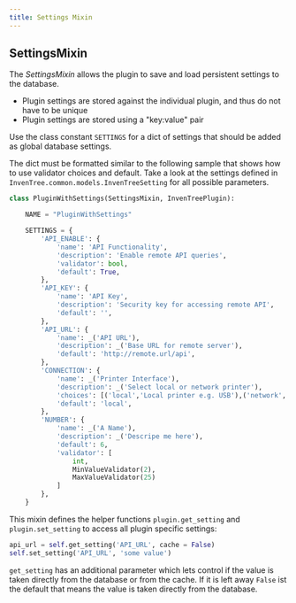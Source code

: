 ```yaml
---
title: Settings Mixin
---
```


## SettingsMixin

The *SettingsMixin* allows the plugin to save and load persistent settings to the database.

- Plugin settings are stored against the individual plugin, and thus do not have to be unique
- Plugin settings are stored using a "key:value" pair

Use the class constant `SETTINGS` for a dict of settings that should be added as global database settings.

The dict must be formatted similar to the following sample that shows how to use validator choices and default. Take a look at the settings defined in `InvenTree.common.models.InvenTreeSetting` for all possible parameters.


``` python
class PluginWithSettings(SettingsMixin, InvenTreePlugin):

    NAME = "PluginWithSettings"

    SETTINGS = {
        'API_ENABLE': {
            'name': 'API Functionality',
            'description': 'Enable remote API queries',
            'validator': bool,
            'default': True,
        },
        'API_KEY': {
            'name': 'API Key',
            'description': 'Security key for accessing remote API',
            'default': '',
        },
        'API_URL': {
            'name': _('API URL'),
            'description': _('Base URL for remote server'),
            'default': 'http://remote.url/api',
        },
        'CONNECTION': {
            'name': _('Printer Interface'),
            'description': _('Select local or network printer'),
            'choices': [('local','Local printer e.g. USB'),('network','Network printer with IP address')],
            'default': 'local',
        },
        'NUMBER': {
            'name': _('A Name'),
            'description': _('Descripe me here'),
            'default': 6,
            'validator': [
                int,
                MinValueValidator(2),
                MaxValueValidator(25)
            ]
        },
    }
```

This mixin defines the helper functions `plugin.get_setting` and `plugin.set_setting` to access all plugin specific settings:

```python
api_url = self.get_setting('API_URL', cache = False)
self.set_setting('API_URL', 'some value')
```
`get_setting` has an additional parameter which lets control if the value is taken directly from the database or from the cache. If it is left away `False` ist the default that means the value is taken directly from the database.
